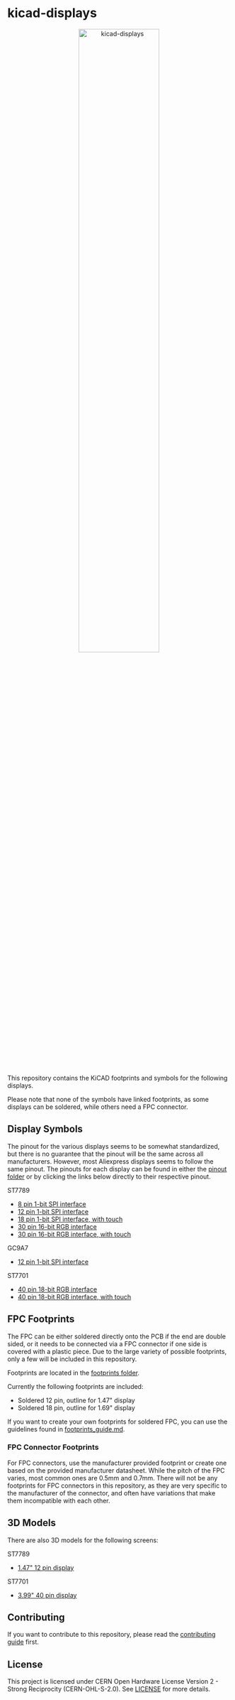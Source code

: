 # kicad-displays

<div align="center">
    <img src="https://github.com/Cuprum77/kicad-displays/resources/logo.png" width="60%" alt="kicad-displays" />
</div>

This repository contains the KiCAD footprints and symbols for the following displays.

Please note that none of the symbols have linked footprints, as some displays can be soldered, while others need a FPC connector.

## Display Symbols

The pinout for the various displays seems to be somewhat standardized, but there is no guarantee that the pinout will be the same across all manufacturers.
However, most Aliexpress displays seems to follow the same pinout. The pinouts for each display can be found in either the [pinout folder](pinouts/) or by clicking the links below directly to their respective pinout.

ST7789
- [8 pin 1-bit SPI interface](pinouts/st7789_8p_1spi.md)
- [12 pin 1-bit SPI interface](pinouts/st7789_12p_1spi.md)
- [18 pin 1-bit SPI interface, with touch](pinouts/st7789_18p_1spi_touch.md)
- [30 pin 16-bit RGB interface](pinouts/st7789_30p_16rgb.md)
- [30 pin 16-bit RGB interface, with touch](pinouts/st7789_30p_16rgb_touch.md)

GC9A7
- [12 pin 1-bit SPI interface](pinouts/gc9a01_12p_1spi.md)

ST7701
- [40 pin 18-bit RGB interface](pinouts/st7701_40p_18rgb.md)
- [40 pin 18-bit RGB interface, with touch](pinouts/st7701_40p_18rgb_touch.md)


## FPC Footprints

The FPC can be either soldered directly onto the PCB if the end are double sided, or it needs to be connected via a FPC connector if one side is covered with a plastic piece.
Due to the large variety of possible footprints, only a few will be included in this repository.

Footprints are located in the [footprints folder](kicad-displays.pretty/).

Currently the following footprints are included:
- Soldered 12 pin, outline for 1.47" display
- Soldered 18 pin, outline for 1.69" display

If you want to create your own footprints for soldered FPC, you can use the guidelines found in [footprints_guide.md](footprints_guide.md).

### FPC Connector Footprints

For FPC connectors, use the manufacturer provided footprint or create one based on the provided manufacturer datasheet.
While the pitch of the FPC varies, most common ones are 0.5mm and 0.7mm.
There will not be any footprints for FPC connectors in this repository, as they are very specific to the manufacturer of the connector, and often have variations that make them incompatible with each other.

## 3D Models

There are also 3D models for the following screens:

ST7789
- [1.47" 12 pin display](3d/st7789_12p_1spi_1_47inch.step)

ST7701
- [3.99" 40 pin display](3d/st7701_40p_18rgb_3_99inch.step)

## Contributing

If you want to contribute to this repository, please read the [contributing guide](CONTRIBUTING.md) first.

## License

This project is licensed under CERN Open Hardware License Version 2 - Strong Reciprocity (CERN-OHL-S-2.0). See [LICENSE](LICENSE) for more details.